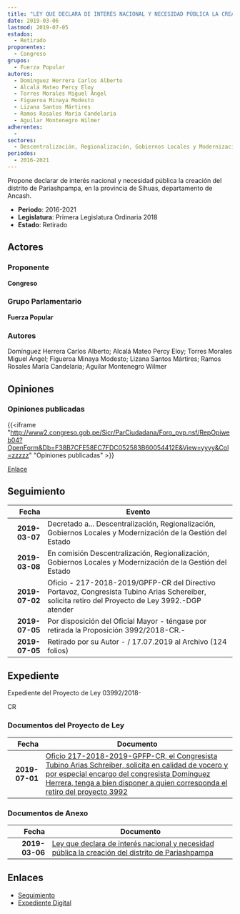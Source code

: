 ```yaml
---
title: "LEY QUE DECLARA DE INTERÉS NACIONAL Y NECESIDAD PÚBLICA LA CREACIÓN DEL DISTRITO DE PARIASHPAMPA"
date: 2019-03-06
lastmod: 2019-07-05
estados: 
  - Retirado
proponentes: 
  - Congreso
grupos: 
  - Fuerza Popular
autores: 
  - Domínguez Herrera Carlos Alberto
  - Alcalá Mateo Percy Eloy
  - Torres Morales Miguel Ángel
  - Figueroa Minaya Modesto
  - Lizana Santos Mártires
  - Ramos Rosales María Candelaria
  - Aguilar Montenegro Wilmer
adherentes: 
  - 
sectores: 
  - Descentralización, Regionalización, Gobiernos Locales y Modernización de la Gestión del Estado
periodos: 
  - 2016-2021
---
```


Propone declarar de interés nacional y necesidad pública la creación del distrito de Pariashpampa, en la provincia de Sihuas, departamento de Ancash.

- **Periodo**: 2016-2021
- **Legislatura**: Primera Legislatura Ordinaria 2018
- **Estado**: Retirado

## Actores

### Proponente

**Congreso**

### Grupo Parlamentario

**Fuerza Popular**

### Autores

Domínguez Herrera Carlos Alberto; Alcalá Mateo Percy Eloy; Torres Morales Miguel Ángel; Figueroa Minaya Modesto; Lizana Santos Mártires; Ramos Rosales María Candelaria; Aguilar Montenegro Wilmer


## Opiniones

### Opiniones publicadas

{{<iframe "http://www2.congreso.gob.pe/Sicr/ParCiudadana/Foro_pvp.nsf/RepOpiweb04?OpenForm&Db=F38B7CFE58EC7FDC052583B60054412E&View=yyyy&Col=zzzzz" "Opiniones publicadas" >}}

[Enlace](http://www2.congreso.gob.pe/Sicr/ParCiudadana/Foro_pvp.nsf/RepOpiweb04?OpenForm&Db=F38B7CFE58EC7FDC052583B60054412E&View=yyyy&Col=zzzzz)

## Seguimiento

| Fecha | Evento |
|------:|--------|
| **2019-03-07** | Decretado a... Descentralización, Regionalización, Gobiernos Locales y Modernización de la Gestión del Estado|
| **2019-03-08** | En comisión Descentralización, Regionalización, Gobiernos Locales y Modernización de la Gestión del Estado|
| **2019-07-02** | Oficio - 217-2018-2019/GPFP-CR del Directivo Portavoz, Congresista Tubino Arias Schereiber, solicita retiro del Proyecto de Ley 3992.-DGP atender|
| **2019-07-05** | Por disposición del Oficial Mayor - téngase por retirada la Proposición 3992/2018-CR.-|
| **2019-07-05** | Retirado por su Autor - / 17.07.2019 al Archivo (124 folios)|


## Expediente

Expediente del Proyecto de Ley 03992/2018-

CR


### Documentos del Proyecto de Ley

| Fecha | Documento |
|------:|--------|
| **2019-07-01** | [Oficio 217-2018-2019-GPFP-CR, el Congresista Tubino Arias Schreiber, solicita en calidad de vocero y por especial encargo del congresista Domínguez Herrera, tenga a bien disponer a quien corresponda el retiro del proyecto 3992](http://www.leyes.congreso.gob.pe/Documentos/2016_2021/Retiro_de_Proyecto/OFICIO-217-2018-2019-GPFP-CR.pdf) |

### Documentos de Anexo

| Fecha | Documento |
|------:|--------|
| **2019-03-06** | [Ley que declara de interés nacional y necesidad pública la creación del distrito de Pariashpampa](http://www.leyes.congreso.gob.pe/Documentos/2016_2021/Proyectos_de_Ley_y_de_Resoluciones_Legislativas/PL0399220190306..pdf) |

## Enlaces 

- [Seguimiento](http://www2.congreso.gob.pehttp://www2.congreso.gob.pe/Sicr/TraDocEstProc/CLProLey2016.nsf/f7fff46988ca05b1052578e100829cc7/fb98e1531713a8db052583b5007ba88a?OpenDocument)
- [Expediente Digital](http://www2.congreso.gob.pehttp://www2.congreso.gob.pe/Sicr/TraDocEstProc/CLProLey2016.nsf/f7fff46988ca05b1052578e100829cc7/fb98e1531713a8db052583b5007ba88a?OpenDocument&Click=05257FB7005EB655.eb71d0cf91d8294e05256cdf006b5706/$Body/0.1C6C)

